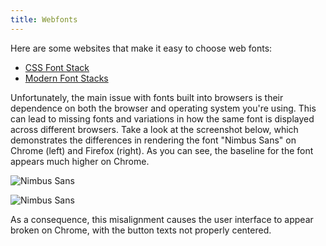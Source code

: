 ```yaml
---
title: Webfonts
---
```


Here are some websites that make it easy to choose web fonts:

- [CSS Font Stack](https://www.cssfontstack.com/)
- [Modern Font Stacks](https://modernfontstacks.com/)

Unfortunately, the main issue with fonts built into browsers is their dependence on both the browser and operating system you're using. This can lead to missing fonts and variations in how the same font is displayed across different browsers. Take a look at the screenshot below, which demonstrates the differences in rendering the font "Nimbus Sans" on Chrome (left) and Firefox (right). As you can see, the baseline for the font appears much higher on Chrome.

![Nimbus Sans](/static/wiki/nimbus-sans.png)

![Nimbus Sans](/static/wiki/nimbus-sans2.png)

As a consequence, this misalignment causes the user interface to appear broken on Chrome, with the button texts not properly centered.